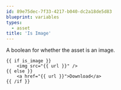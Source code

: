 ```yaml
---
id: 89e75dec-7f33-4217-b040-dc2a18de5d83
blueprint: variables
types:
  - asset
title: 'Is Image'
---
```

A boolean for whether the asset is an image.

```
{{ if is_image }}
    <img src="{{ url }}" />
{{ else }}
    <a href="{{ url }}">Download</a>
{{ /if }}
```
